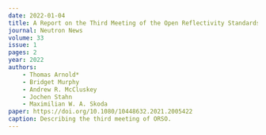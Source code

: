 ```yaml
---
date: 2022-01-04
title: A Report on the Third Meeting of the Open Reflectivity Standards Organisation (ORSO)
journal: Neutron News
volume: 33
issue: 1
pages: 2
year: 2022
authors:
    - Thomas Arnold*
    - Bridget Murphy
    - Andrew R. McCluskey
    - Jochen Stahn
    - Maximilian W. A. Skoda
paper: https://doi.org/10.1080/10448632.2021.2005422
caption: Describing the third meeting of ORSO.
---
```



